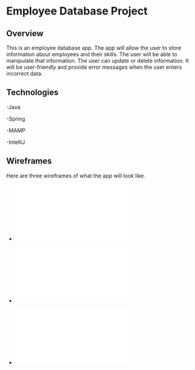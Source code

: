 # Employee Database Project

## Overview

This is an employee database app. The app will allow the user to store information about employees and their skills. The user 
will be able to manipulate that information. The user can update or delete information. It will be user-friendly and provide error 
messages when the user enters incorrect data.

## Technologies

-Java

-Spring

-MAMP

-IntelliJ

## Wireframes

Here are three wireframes of what the app will look like.

* ![Add Employee Wireframe](/employee/addemployee.pdf)


* ![Add Skill Wireframe](/employee/addskill.pdf)


* ![Employees Wireframe](/employee/employees.pdf)




